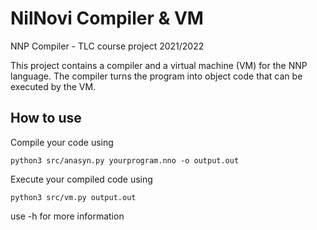 # NilNovi Compiler & VM
NNP Compiler - TLC course project 2021/2022

This project contains a compiler and a virtual machine (VM) for the NNP language. The compiler turns the program into object code that can be executed by the VM.

## How to use
Compile your code using
```shell
python3 src/anasyn.py yourprogram.nno -o output.out
```

Execute your compiled code using
```shell
python3 src/vm.py output.out
```

use -h for more information
